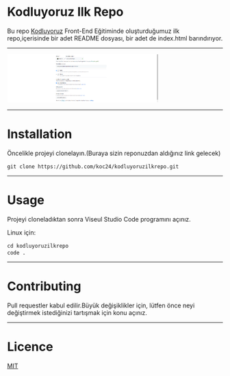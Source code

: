 # Kodluyoruz Ilk Repo

Bu repo [Kodluyoruz](https://app.patika.dev/courses/git/odev1) Front-End Eğitiminde oluşturduğumuz ilk repo,içerisinde bir adet README dosyası, bir adet de index.html barındırıyor.

---


<img src="Ekran.png" width="70%"   alt="" >

---

# Installation

Öncelikle projeyi clonelayın.(Buraya sizin reponuzdan aldığınız link gelecek)

```
git clone https://github.com/koc24/kodluyoruzilkrepo.git
```

---

# Usage
Projeyi cloneladıktan sonra Viseul Studio Code programını açınız.

Linux için:
```
cd kodluyoruzilkrepo
code .
```
---
# Contributing
Pull requestler kabul edilir.Büyük değişiklikler için, lütfen önce neyi değiştirmek istediğinizi tartışmak için konu açınız.

---
# Licence
[MIT](https://choosealicense.com/licenses/mit/)







